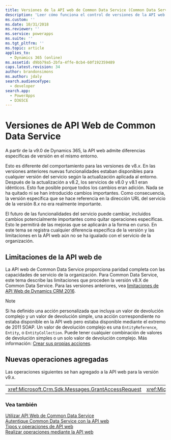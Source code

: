 ```yaml
---
title: Versiones de la API web de Common Data Service (Common Data Service)| Microsoft Docs
description: 'Leer cómo funciona el control de versiones de la API web de Common Data Service. Las versiones API web de Common Data Service admiten diferencias específicas de versión en el mismo entorno que es diferente del comportamiento en las versiones de v8.x, en las que se añadió nuevas capacidades'
ms.custom: ''
ms.date: 10/31/2018
ms.reviewer: ''
ms.service: powerapps
ms.suite: ''
ms.tgt_pltfrm: ''
ms.topic: article
applies_to:
  - Dynamics 365 (online)
ms.assetid: d9bb79a5-2bfa-4ffe-8cb4-60f192359489
caps.latest.revision: 34
author: brandonsimons
ms.author: jdaly
search.audienceType:
  - developer
search.app:
  - PowerApps
  - D365CE
---
```

# <a name="common-data-service-web-api-versions"></a>Versiones de API Web de Common Data Service

A partir de la v9.0 de Dynamics 365, la API web admite diferencias específicas de versión en el mismo entorno.  
  
Esto es diferente del comportamiento para las versiones de v8.*x*. En las versiones anteriores nuevas funcionalidades estaban disponibles para cualquier versión del servicio según la actualización aplicada al entorno.  Después de la actualización a v8.2, los servicios de v8.0 y v8.1 eran idénticos. Esto fue posible porque todos los cambios eran adición. Nada se ha quitado ni se han introducido cambios importantes. Como consecuencia, la versión específica que se hace referencia en la dirección URL del servicio de la versión 8.*x* no era realmente importante.  
  
El futuro de las funcionalidades del servicio puede cambiar, incluidos cambios potencialmente importantes como quitar operaciones específicas. Esto le permitirá de las mejoras que se aplicarán a la forma en curso. En este tema se registra cualquier diferencia específica de la versión y las limitaciones en la API web aún no se ha igualado con el servicio de la organización.  
  
## <a name="web-api-limitations"></a>Limitaciones de la API web de   

La API web de Common Data Service proporciona paridad completa con las capacidades de servicio de la organización. Para Common Data Service, este tema describe las limitaciones que proceden la versión v8.X de Common Data Service. Para las versiones anteriores, vea [limitaciones de API Web de Dynamics CRM 2016](https://msdn.microsoft.com/library/mt628816\(CRM.8\).aspx).  
 
> [!NOTE] 
> Si ha definido una acción personalizada que incluya un valor de devolución complejo y un valor de devolución simple, una acción correspondiente no estaba disponible en la API web pero estaba disponible mediante el extremo de 2011 SOAP. Un valor de devolución complejo es una `EntityReference`, `Entity`, o `EntityCollection`. Puede tener cualquier combinación de valores de devolución simples o un solo valor de devolución complejo. Más información: [Crear sus propias acciones](/dynamics365/customer-engagement/developer/create-own-actions).
 
## <a name="new-operations-added"></a>Nuevas operaciones agregadas  
 Las operaciones siguientes se han agregado a la API web para la versión v9.x.  
  
||||  
|-|-|-|  
|<xref:Microsoft.Crm.Sdk.Messages.GrantAccessRequest>|<xref:Microsoft.Crm.Sdk.Messages.ModifyAccessRequest>|<xref:Microsoft.Crm.Sdk.Messages.RetrieveSharedPrincipalsAndAccessRequest>|  
  
### <a name="see-also"></a>Vea también  

[Utilizar API Web de Common Data Service](overview.md)<br />
[Autentique Common Data Service con la API web](authenticate-web-api.md)<br />
[Tipos y operaciones de API web](web-api-types-operations.md)<br />
[Realizar operaciones mediante la API web](perform-operations-web-api.md)
